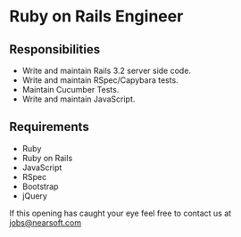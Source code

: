 # Ruby on Rails Engineer

## Responsibilities

* Write and maintain Rails 3.2 server side code.
* Write and maintain RSpec/Capybara tests.
* Maintain Cucumber Tests.
* Write and maintain JavaScript.

## Requirements

* Ruby
* Ruby on Rails
* JavaScript
* RSpec
* Bootstrap
* jQuery

If this opening has caught your eye feel free to contact us at jobs@nearsoft.com
